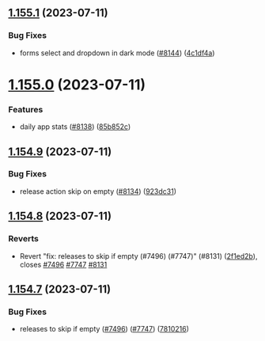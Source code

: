 ## [1.155.1](https://github.com/EddieHubCommunity/LinkFree/compare/v1.155.0...v1.155.1) (2023-07-11)


### Bug Fixes

* forms select and dropdown in dark mode ([#8144](https://github.com/EddieHubCommunity/LinkFree/issues/8144)) ([4c1df4a](https://github.com/EddieHubCommunity/LinkFree/commit/4c1df4af07169695f5e02b72e48029f3dc53c56f))



# [1.155.0](https://github.com/EddieHubCommunity/LinkFree/compare/v1.154.9...v1.155.0) (2023-07-11)


### Features

* daily app stats ([#8138](https://github.com/EddieHubCommunity/LinkFree/issues/8138)) ([85b852c](https://github.com/EddieHubCommunity/LinkFree/commit/85b852c1fb714c5f9a9b67af5082103e2d5a6291))



## [1.154.9](https://github.com/EddieHubCommunity/LinkFree/compare/v1.154.8...v1.154.9) (2023-07-11)


### Bug Fixes

* release action skip on empty ([#8134](https://github.com/EddieHubCommunity/LinkFree/issues/8134)) ([923dc31](https://github.com/EddieHubCommunity/LinkFree/commit/923dc31bd18e3e437afd856708a33a4115a9c074))



## [1.154.8](https://github.com/EddieHubCommunity/LinkFree/compare/v1.154.7...v1.154.8) (2023-07-11)


### Reverts

* Revert "fix: releases to skip if empty (#7496) (#7747)" (#8131) ([2f1ed2b](https://github.com/EddieHubCommunity/LinkFree/commit/2f1ed2badfdc9fdef40aaaa80825b6f1a4f6a662)), closes [#7496](https://github.com/EddieHubCommunity/LinkFree/issues/7496) [#7747](https://github.com/EddieHubCommunity/LinkFree/issues/7747) [#8131](https://github.com/EddieHubCommunity/LinkFree/issues/8131)



## [1.154.7](https://github.com/EddieHubCommunity/LinkFree/compare/v1.154.6...v1.154.7) (2023-07-11)


### Bug Fixes

* releases to skip if empty ([#7496](https://github.com/EddieHubCommunity/LinkFree/issues/7496)) ([#7747](https://github.com/EddieHubCommunity/LinkFree/issues/7747)) ([7810216](https://github.com/EddieHubCommunity/LinkFree/commit/781021620e5dfbd76db07debf664fbf0646c7ed7))



